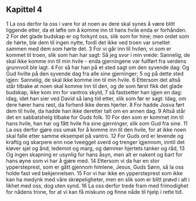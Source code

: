 ## Kapittel 4

1 La oss derfor ta oss i vare for at noen av dere skal synes å være blitt liggende etter, da et løfte om å komme inn til hans hvile enda er forhånden.
2 For det glade budskap er og forkynt oss, slik som for hine; men ordet som de hørte, ble dem til ingen nytte, fordi det ikke ved troen var smeltet sammen med dem som hørte det.
3 For vi går inn til hvilen, vi som er kommet til troen, slik som han har sagt: Så jeg svor i min vrede: Sannelig, de skal ikke komme inn til min hvile - enda gjerningene var fullført fra verdens grunnvoll ble lagt.
4 For så har han på et sted sagt om den syvende dag: Og Gud hvilte på den syvende dag fra alle sine gjerninger;
5 og på dette sted igjen: Sannelig, de skal ikke komme inn til min hvile.
6 Ettersom det altså står tilbake at noen skal komme inn til den, og de som først fikk det glade budskap, ikke kom inn for vantros skyld,
7 så fastsetter han igjen en dag: idag, idet han sier ved David så lang tid etter, slik som før er sagt: Idag, om dere hører hans røst, da forherd ikke deres hjerter.
8 For hadde Josva ført dem til hvile, da hadde han ikke deretter talt om en annen dag.
9 Altså står det en sabbatshelg tilbake for Guds folk.
10 For den som er kommet inn til hans hvile, han har og fått hvile fra sine gjerninger, slik som Gud fra sine.
11 La oss derfor gjøre oss umak for å komme inn til den hvile, for at ikke noen skal falle etter samme eksempel på vantro.
12 For Guds ord er levende og kraftig og skarpere enn noe tveegget sverd og trenger igjennom, inntil det kløver sjel og ånd, ledemot og marg, og dømmer hjertets tanker og råd,
13 Og ingen skapning er usynlig for hans åsyn, men alt er nakent og bart for hans øyne som vi har å gjøre med.
14 Ettersom vi da har en stor yppersteprest, som er gått gjennom himlene, Jesus, Guds Sønn, så la oss holde fast ved bekjennelsen.
15 For vi har ikke en yppersteprest som ikke kan ha medynk med våre skrøpeligheter, men en slik som er blitt prøvd i alt i likhet med oss, dog uten synd.
16 La oss derfor trede fram med frimodighet for nådens trone, for at vi kan få miskunn og finne nåde til hjelp i rette tid.
